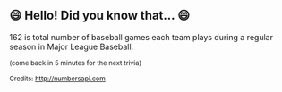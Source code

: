 ## :smile: Hello! Did you know that... :smile:
162 is total number of baseball games each team plays during a regular season in Major League Baseball.

<sup>(come back in 5 minutes for the next trivia)</sup>


<sup>Credits: http://numbersapi.com</sup>

